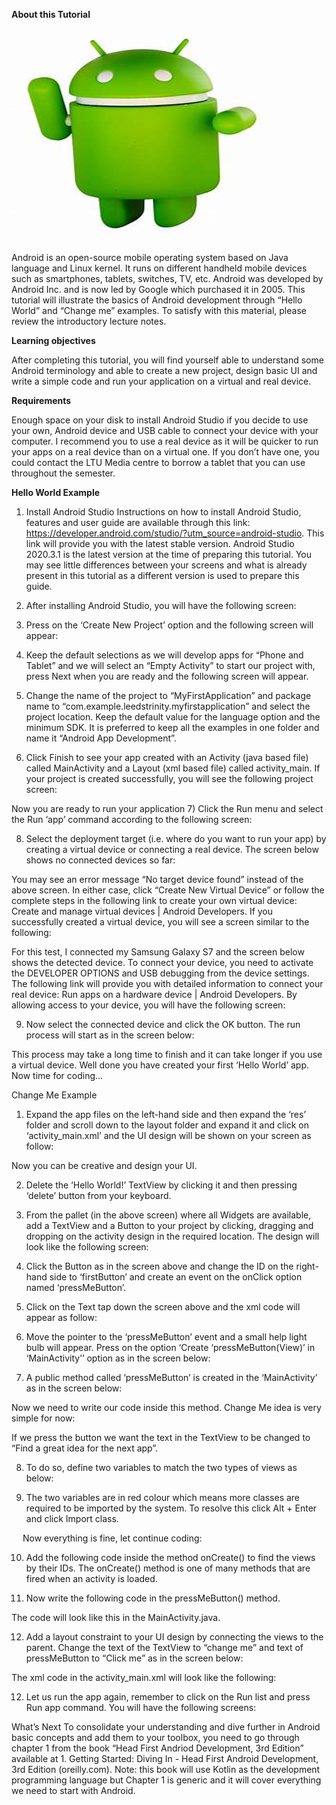 **About this Tutorial**


![image](uploads/7e766148270fd32ad121f48164e0b921/image.png)

Android is an open-source mobile operating system based on Java language and Linux kernel. It runs on different handheld mobile devices such as smartphones, tablets, switches, TV, etc. Android was developed by Android Inc. and is now led by Google which purchased it in 2005. This tutorial will illustrate the basics of Android development through “Hello World” and “Change me” examples. To satisfy with this material, please review the introductory lecture notes. 

**Learning objectives**

After completing this tutorial, you will find yourself able to understand some Android terminology and able to create a new project, design basic UI and write a simple code and run your application on a virtual and real device. 

**Requirements**

Enough space on your disk to install Android Studio if you decide to use your own, Android device and USB cable to connect your device with your computer. I recommend you to use a real device as it will be quicker to run your apps on a real device than on a virtual one. If you don’t have one, you could contact the LTU Media centre to borrow a tablet that you can use throughout the semester.

**Hello World Example**

1. Install Android Studio 
Instructions on how to install Android Studio, features and user guide are available through this link: https://developer.android.com/studio/?utm_source=android-studio. This link will provide you with the latest stable version. Android Studio 2020.3.1 is the latest version at the time of preparing this tutorial. You may see little differences between your screens and what is already present in this tutorial as a different version is used to prepare this guide.

1. After installing Android Studio, you will have the following screen: 

 
3) Press on the ‘Create New Project’ option and the following screen will appear:
 
4) Keep the default selections as we will develop apps for “Phone and Tablet” and we will select an “Empty Activity” to start our project with, press Next when you are ready and the following screen will appear.
 
5) Change the name of the project to “MyFirstApplication” and package name to “com.example.leedstrinity.myfirstapplication” and select the project location. Keep the default value for the language option and the minimum SDK.
 It is preferred to keep all the examples in one folder and name it “Android App Development”. 
6) Click Finish to see your app created with an Activity (java based file) called MainActivity and a Layout (xml based file) called activity_main. If your project is created successfully, you will see the following project screen:
 
Now you are ready to run your application
7) Click the Run menu and select the Run ‘app’ command according to the following screen:
 
8) Select the deployment target (i.e. where do you want to run your app) by creating a virtual device or connecting a real device. The screen below shows no connected devices so far:
  
You may see an error message “No target device found” instead of the above screen. In either case, click “Create New Virtual Device” or follow the complete steps in the following link to create your own virtual device: Create and manage virtual devices  |  Android Developers. If you successfully created a virtual device, you will see a screen similar to the following: 
 
For this test, I connected my Samsung Galaxy S7 and the screen below shows the detected device. To connect your device, you need to activate the DEVELOPER OPTIONS and USB debugging from the device settings. The following link will provide you with detailed information to connect your real device: Run apps on a hardware device  |  Android Developers.
By allowing access to your device, you will have the following screen:
 
9) Now select the connected device and click the OK button. The run process will start as in the screen below:
 
This process may take a long time to finish and it can take longer if you use a virtual device. 
Well done you have created your first ‘Hello World’ app.
 
Now time for coding…
 

Change Me Example 
1) Expand the app files on the left-hand side and then expand the ‘res’ folder and scroll down to the layout folder and expand it and click on ‘activity_main.xml’ and  the UI design will be shown on your screen as follow:
 

Now you can be creative and design your UI.
 
2) Delete the ‘Hello World!’ TextView by clicking it and then pressing ‘delete’ button from your keyboard. 
3) From the pallet (in the above screen) where all Widgets are available, add a TextView and a Button to your project by clicking, dragging and dropping on the activity design in the required location. The design will look like the following screen:
 
4) Click the Button as in the screen above and change the ID on the right-hand side to ‘firstButton’ and create an event on the onClick option named ‘pressMeButton’.


 
 
5) Click on the Text tap down the screen above and the xml code will appear as follow: 
 
6) Move the pointer to the ‘pressMeButton’ event and a small help light bulb will appear. Press on the option ‘Create ‘pressMeButton(View)’ in ‘MainActivity’’ option as in the screen below:
  
7) A public method called ‘pressMeButton’ is created in the ‘MainActivity’ as in the screen below:
 
Now we need to write our code inside this method. 
Change Me idea is very simple for now:



If we press the button we want the text in the TextView to be changed to “Find a great idea for the next app”. 

8) To do so, define two variables to match the two types of views as below:
 
9) The two variables are in red colour which means more classes are required to be imported by the system. To resolve this click Alt + Enter and click Import class.
 
 
Now everything is fine, let continue coding:
 
10) Add the following code inside the method onCreate() to find the views by their IDs. The onCreate() method is one of many methods that are fired when an activity is loaded.  
 
11) Now write the following code in the pressMeButton() method.
 
The code will look like this in the MainActivity.java.
 



12) Add a layout constraint to your UI design by connecting the views to the parent. Change the text of the TextView to “change me” and text of pressMeButton to “Click me” as in the screen below:
 
The xml code in the activity_main.xml will look like the following: 
 
12) Let us run the app again, remember to click on the Run list and press Run app command. You will have the following screens:
 


What’s Next 
To consolidate your understanding and dive further in Android basic concepts and add them to your toolbox, you need to go through chapter 1 from the book “Head First Andriod Development, 3rd Edition” available at 1. Getting Started: Diving In - Head First Android Development, 3rd Edition (oreilly.com).
Note: this book will use Kotlin as the development programming language but Chapter 1 is generic and it will cover everything we need to start with Android. 
